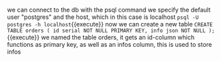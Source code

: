 we can connect to the db with the psql command
we specify the default user "postgres" and the host, which in this case is localhost
`
psql -U postgres -h localhost
`{{execute}}
now we can create a new table
`
CREATE TABLE orders (
	id serial NOT NULL PRIMARY KEY,
	info json NOT NULL
);
`{{execute}}
we named the table orders, it gets an id-column which functions as primary key, as well as an infos column, this is used
to store infos